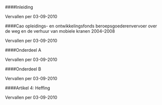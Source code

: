 <meta http-equiv='Content-Type' content='text/html; charset=utf-8' />


####Inleiding

Vervallen per 03-09-2010 

####Cao opleidings- en ontwikkelingsfonds beroepsgoederenvervoer over de weg en de verhuur van mobiele kranen 2004–2008

Vervallen per 03-09-2010 

####Onderdeel A

Vervallen per 03-09-2010 

####Onderdeel B

Vervallen per 03-09-2010 

####Artikel 4: Heffing

Vervallen per 03-09-2010 

